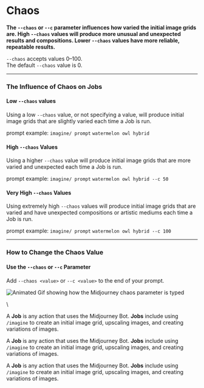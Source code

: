 # Chaos

**The `--chaos` or `--c` parameter influences how varied the initial image grids are. High `--chaos` values will produce more unusual and unexpected results and compositions. Lower `--chaos` values have more reliable, repeatable results.**

`--chaos` accepts values 0–100.\
The default `--chaos` value is 0.

***

### The Influence of Chaos on Jobs <a href="#the-influence-of-chaos-on-jobs" id="the-influence-of-chaos-on-jobs"></a>

#### Low `--chaos` values

Using a low `--chaos` value, or not specifying a value, will produce initial image grids that are slightly varied each time a Job is run.

prompt example: `imagine/ prompt` `watermelon owl hybrid`

#### High `--chaos` Values

Using a higher `--chaos` value will produce initial image grids that are more varied and unexpected each time a Job is run.

prompt example: `imagine/ prompt` `watermelon owl hybrid --c 50`

#### Very High `--chaos` Values

Using extremely high `--chaos` values will produce initial image grids that are varied and have unexpected compositions or artistic mediums each time a Job is run.

prompt example: `imagine/ prompt` `watermelon owl hybrid --c 100`

***

### How to Change the Chaos Value <a href="#how-to-change-the-chaos-value" id="how-to-change-the-chaos-value"></a>

#### Use the `--chaos` or `--c` Parameter

Add `--chaos <value>` or `--c <value>` to the end of your prompt.

![Animated Gif showing how the Midjourney chaos parameter is typed](https://cdn.document360.io/3040c2b6-fead-4744-a3a9-d56d621c6c7e/Images/Documentation/MJ\_Parameter\_Chaos.gif)

\


A **Job** is any action that uses the Midjourney Bot. **Jobs** include using `/imagine` to create an initial image grid, upscaling images, and creating variations of images.

A **Job** is any action that uses the Midjourney Bot. **Jobs** include using `/imagine` to create an initial image grid, upscaling images, and creating variations of images.

A **Job** is any action that uses the Midjourney Bot. **Jobs** include using `/imagine` to create an initial image grid, upscaling images, and creating variations of images.
